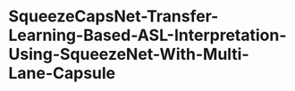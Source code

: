 # SqueezeCapsNet-Transfer-Learning-Based-ASL-Interpretation-Using-SqueezeNet-With-Multi-Lane-Capsule